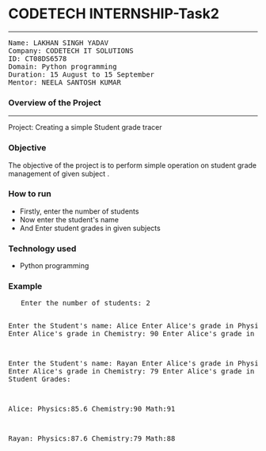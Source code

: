 # CODETECH INTERNSHIP-Task2 
<hr></hr>
<pre>
Name: LAKHAN SINGH YADAV
Company: CODETECH IT SOLUTIONS
ID: CT08DS6578
Domain: Python programming
Duration: 15 August to 15 September
Mentor: NEELA SANTOSH KUMAR </pre>
<h3>Overview of the Project</h3>
<hr>
<p>Project: Creating a simple Student grade tracer </p> 
<h3>Objective</h3>
<p>The objective of the project is to perform simple operation on student grade management of given subject .</p>
<h3>How to run</h3>
<ul>
  <li>Firstly, enter the number of students </li>
  <li>Now enter the student's name  </li>
  <li>And Enter student grades in given subjects</li>
</ul>
<h3>Technology used</h3>
<ul>
  <li>Python programming</li>
</ul>
<h3>Example </h3>
<pre>
   Enter the number of students: 2
  
   Enter the Student's name: Alice
   Enter Alice's grade in Physics: 85.6
   Enter Alice's grade in Chemistry: 90
   Enter Alice's grade in Math: 91


  Enter the Student's name: Rayan
  Enter Alice's grade in Physics: 87.6
  Enter Alice's grade in Chemistry: 79
  Enter Alice's grade in Math: 88
  Student Grades:

  Alice:
  Physics:85.6
  Chemistry:90
  Math:91

  Rayan:
  Physics:87.6
  Chemistry:79
  Math:88
</pre>


                             
